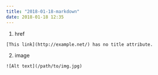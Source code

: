 ```yaml
---
title: "2018-01-18-markdown"
date: 2018-01-18 12:35
---
```


1. href
```
[This link](http://example.net/) has no title attribute.
```

2. image
```
![Alt text](/path/to/img.jpg)
```